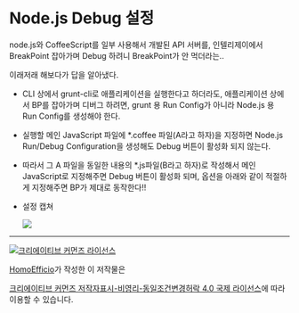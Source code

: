 # Node.js Debug 설정

node.js와 CoffeeScript를 일부 사용해서 개발된 API 서버를, 
인텔리제이에서 BreakPoint 잡아가며 Debug 하려니 BreakPoint가 안 먹더라는..

이래저래 해보다가 답을 알아냈다.

- CLI 상에서 grunt-cli로 애플리케이션을 실행한다고 하더라도, 애플리케이션 상에서 BP를 잡아가며 디버그 하려면, grunt 용 Run Config가 아니라 Node.js 용 Run Config를 생성해야 한다.
- 실행할 메인 JavaScript 파일에 *.coffee 파일(A라고 하자)을 지정하면 Node.js Run/Debug Configuration을 생성해도 Debug 버튼이 활성화 되지 않는다.
- 따라서 그 A 파일을 동일한 내용의 *.js파일(B라고 하자)로 작성해서 메인 JavaScript로 지정해주면 Debug 버튼이 활성화 되며, 옵션을 아래와 같이 적절하게 지정해주면 BP가 제대로 동작한다!!

- 설정 캡쳐

	![](http://i.imgur.com/zGFmAsr.png)


----
<a rel="license" href="http://creativecommons.org/licenses/by-nc-sa/4.0/"><img alt="크리에이티브 커먼즈 라이선스" style="border-width:0" src="https://i.creativecommons.org/l/by-nc-sa/4.0/88x31.png" /></a>

<a href='https://www.facebook.com/hanmomhanda' target='_blank'>HomoEfficio</a>가 작성한 이 저작물은

<a rel="license" href="http://creativecommons.org/licenses/by-nc-sa/4.0/">크리에이티브 커먼즈 저작자표시-비영리-동일조건변경허락 4.0 국제 라이선스</a>에 따라 이용할 수 있습니다.
